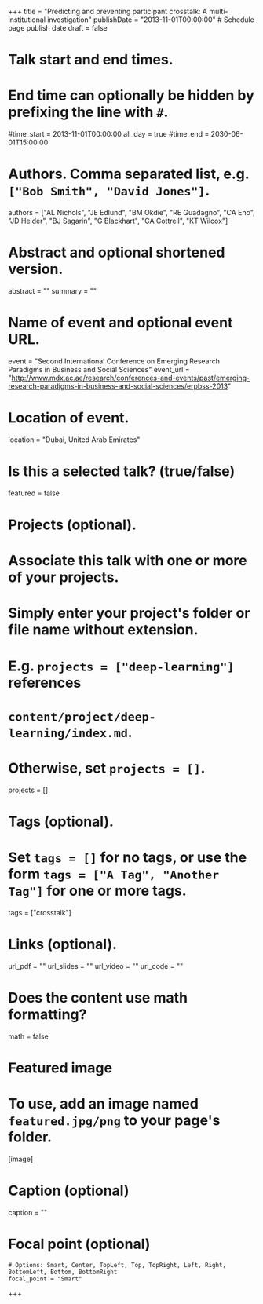 +++
title = "Predicting and preventing participant crosstalk: A multi-institutional investigation"
publishDate = "2013-11-01T00:00:00" # Schedule page publish date
draft = false

# Talk start and end times.
#   End time can optionally be hidden by prefixing the line with `#`.
#time_start = 2013-11-01T00:00:00
all_day = true
#time_end = 2030-06-01T15:00:00

# Authors. Comma separated list, e.g. `["Bob Smith", "David Jones"]`.
authors = ["AL Nichols", "JE Edlund", "BM Okdie", "RE Guadagno", "CA Eno", "JD Heider", "BJ Sagarin", "G Blackhart", "CA Cottrell", "KT Wilcox"]

# Abstract and optional shortened version.
abstract = ""
summary = ""

# Name of event and optional event URL.
event = "Second International Conference on Emerging Research Paradigms in Business and Social Sciences"
event_url = "http://www.mdx.ac.ae/research/conferences-and-events/past/emerging-research-paradigms-in-business-and-social-sciences/erpbss-2013"

# Location of event.
location = "Dubai, United Arab Emirates"

# Is this a selected talk? (true/false)
featured = false

# Projects (optional).
#   Associate this talk with one or more of your projects.
#   Simply enter your project's folder or file name without extension.
#   E.g. `projects = ["deep-learning"]` references
#   `content/project/deep-learning/index.md`.
#   Otherwise, set `projects = []`.
projects = []

# Tags (optional).
#   Set `tags = []` for no tags, or use the form `tags = ["A Tag", "Another Tag"]` for one or more tags.
tags = ["crosstalk"]

# Links (optional).
url_pdf = ""
url_slides = ""
url_video = ""
url_code = ""

# Does the content use math formatting?
math = false

# Featured image
# To use, add an image named `featured.jpg/png` to your page's folder.
[image]
  # Caption (optional)
  caption = ""

  # Focal point (optional)
    # Options: Smart, Center, TopLeft, Top, TopRight, Left, Right, BottomLeft, Bottom, BottomRight
    focal_point = "Smart"

+++
